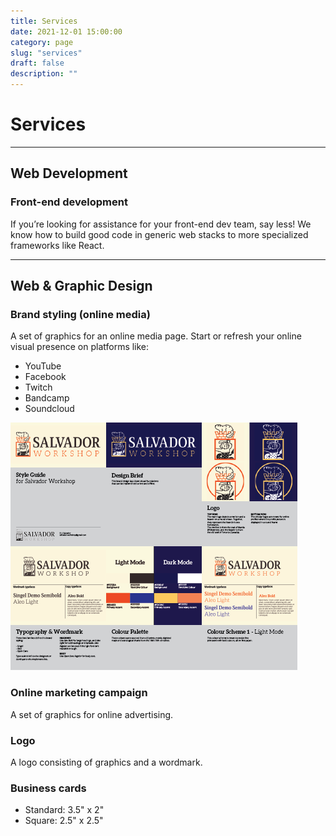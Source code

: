 ```yaml
---
title: Services
date: 2021-12-01 15:00:00
category: page
slug: "services"
draft: false
description: ""
---
```


# Services

---

## Web Development

### Front-end development

If you’re looking for assistance for your front-end dev team, say less! We know how to build good code in generic web stacks to more specialized frameworks like React.

---

## Web & Graphic Design

### Brand styling (online media)

A set of graphics for an online media page. Start or refresh your online visual presence on platforms like:

- YouTube
- Facebook
- Twitch
- Bandcamp
- Soundcloud

![Brand Style Guide - Demo](styleguide-demo.png)

### Online marketing campaign

A set of graphics for online advertising.

### Logo

A logo consisting of graphics and a wordmark.

### Business cards

- Standard: 3.5" x 2"
- Square: 2.5" x 2.5"

<!--

---

## Technical Graphics Support

For the professionals and power users.

### Brand asset formatting

A well-formatted package of images and media. Useful if you already have assets for your brand, but need those assets reworked into specific file formats, sizes, or for certain platforms.

### Brand style guide

Brand style guides are documents that specify and establish visual standards for your brand. A solid style guide allows your brand to have consistent visuals on advertisement, websites, social media profiles, etc.

![Brand Style Guide - Demo](styleguide-demo.png)

Style guides are also handy as documentation. For example, a style spec gives future designers an easier time with updating your brand by giving them context for design decisions.

-->
